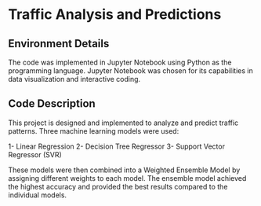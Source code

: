 # Traffic Analysis and Predictions

## Environment Details

The code was implemented in Jupyter Notebook using Python as the programming language.
Jupyter Notebook was chosen for its capabilities in data visualization and interactive coding.


## Code Description 

This project is designed and implemented to analyze and predict traffic patterns. Three machine learning models were used:

1- Linear Regression
2- Decision Tree Regressor
3- Support Vector Regressor (SVR)

These models were then combined into a Weighted Ensemble Model by assigning different weights to each model. The ensemble model achieved the highest accuracy and provided the best results compared to the individual models.

